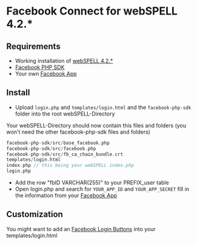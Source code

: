 Facebook Connect for webSPELL 4.2.*
=========================

## Requirements
- Working installation of [webSPELL 4.2.*](https://github.com/webSPELL/)
- [Facebook PHP SDK](https://github.com/facebook/facebook-php-sdk)
- Your own [Facebook App](https://developers.facebook.com/apps)

## Install

- Upload `login.php` and `templates/login.html` and the `facebook-php-sdk` folder into the root webSPELL-Directory

Your webSPELL-Directory should now contain this files and folders (you won't need the other facebook-php-sdk files and folders)
``` php
facebook-php-sdk/src/base_facebook.php
facebook-php-sdk/src/facebook.php
facebook-php-sdk/src/fb_ca_chain_bundle.crt
templates/login.html
index.php // this being your webSPELL index.php
login.php
```

- Add the row "fbID VARCHAR(255)" to your PREFIX_user table
- Open login.php and search for `YOUR_APP_ID` and `YOUR_APP_SECRET` fill in the information from your [Facebook App](https://developers.facebook.com/apps)

## Customization

You might want to add an [Facebook Login Buttons](https://developers.facebook.com/docs/facebook-login/checklist/#brandedlogin) into your templates/login.html